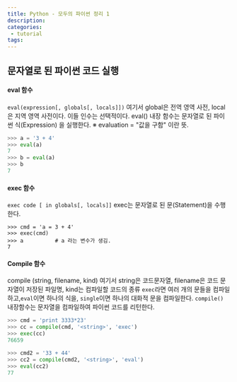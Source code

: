 ```yaml
---
title: Python - 모두의 파이썬 정리 1
description:
categories:
 - tutorial
tags:
---
```


## 문자열로 된 파이썬 코드 실행

#### eval 함수
`eval(expression[, globals[, locals]])`
여기서 global은 전역 영역 사전, local은 지역 영역 사전이다. 이들 인수는 선택적이다.
eval() 내장 함수는 문자열로 된 파이썬 식(Expression) 을 실행한다.
※ evaluation = "값을 구함" 이란 뜻.

```python
>>> a = '3 + 4' 
>>> eval(a) 
7 
>>> b = eval(a) 
>>> b 
7
```

#### exec 함수
`exec code [ in globals[, locals]]`
exec는 문자열로 된 문(Statement)을 수행한다.
```
>>> cmd = 'a = 3 + 4'
>>> exec(cmd)
>>> a          # a 라는 변수가 생김.
7
```

#### Compile 함수
compile (string, filename, kind)
여기서 string은 코드문자열, filename은 코드 문자열이 저장된 파일명, kind는 컴파일할 코드의 종류
`exec`라면 여러 개의 문들을 컴파일하고,`eval`이면 하나의 식을, `single`이면 하나의 대화적 문을 컴파일한다.
`compile()` 내장함수는 문자열을 컴파일하여 파이썬 코드를 리턴한다.

```python
>>> cmd = 'print 3333*23' 
>>> cc = compile(cmd, '<string>', 'exec') 
>>> exec(cc) 
76659 

>>> cmd2 = '33 + 44' 
>>> cc2 = compile(cmd2, '<string>', 'eval') 
>>> eval(cc2) 
77
```

